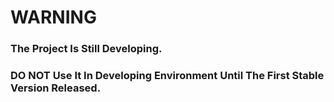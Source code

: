 # WARNING

### The Project Is Still Developing.

### DO NOT Use It In Developing Environment Until The First Stable Version Released.
